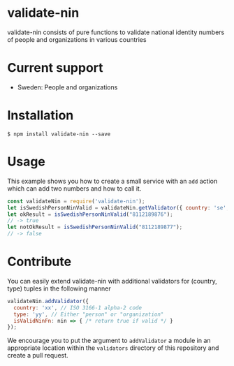 # validate-nin

validate-nin consists of pure functions to validate national identity numbers of people and organizations in various countries

# Current support
- Sweden: People and organizations

# Installation
```
$ npm install validate-nin --save
```

# Usage
This example shows you how to create a small service with an `add` action which can add two numbers and how to call it.
```js
const validateNin = require('validate-nin');
let isSwedishPersonNinValid = validateNin.getValidator({ country: 'se', type: 'person'});
let okResult = isSwedishPersonNinValid("8112189876");
// -> true
let notOkResult = isSwedishPersonNinValid("8112189877");
// -> false
```

# Contribute
You can easily extend validate-nin with additional validators for (country, type) tuples in the following manner
```js
validateNin.addValidator({
  country: 'xx', // ISO 3166-1 alpha-2 code
  type: 'yy', // Either "person" or "organization"
  isValidNinFn: nin => { /* return true if valid */ }
});
```

We encourage you to put the argument to `addValidator` a module in an appropriate location within the `validators`
directory of this repository and create a pull request.

